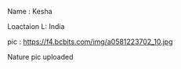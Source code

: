 Name : Kesha

Loactaion L: India

pic : https://f4.bcbits.com/img/a0581223702_10.jpg

Nature pic uploaded
